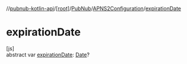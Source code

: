 //[pubnub-kotlin-api](../../../../index.md)/[[root]](../../index.md)/[PubNub](../index.md)/[APNS2Configuration](index.md)/[expirationDate](expiration-date.md)

# expirationDate

[js]\
abstract var [expirationDate](expiration-date.md): [Date](https://kotlinlang.org/api/core/kotlin-stdlib/kotlin.js/-date/index.html)?
